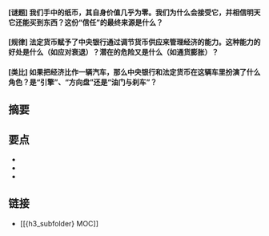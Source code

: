 #### [谜题] 我们手中的纸币，其自身价值几乎为零。我们为什么会接受它，并相信明天它还能买到东西？这份“信任”的最终来源是什么？


#### [规律] 法定货币赋予了中央银行通过调节货币供应来管理经济的能力。这种能力的好处是什么（如应对衰退）？潜在的危险又是什么（如通货膨胀）？


#### [类比] 如果把经济比作一辆汽车，那么中央银行和法定货币在这辆车里扮演了什么角色？是“引擎”、“方向盘”还是“油门与刹车”？


## 摘要


## 要点

- 
- 
- 

## 链接

- [[{h3_subfolder} MOC]]
